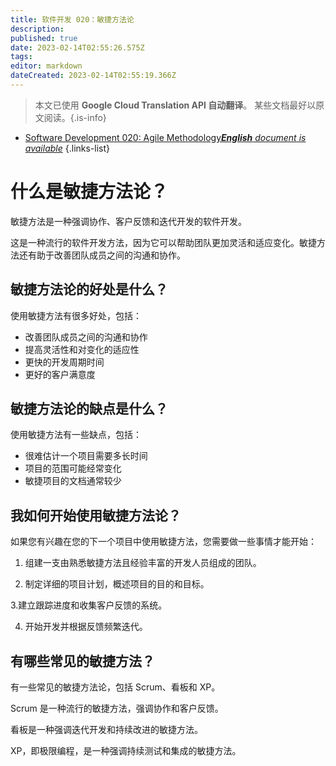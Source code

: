 ```yaml
---
title: 软件开发 020：敏捷方法论
description: 
published: true
date: 2023-02-14T02:55:26.575Z
tags: 
editor: markdown
dateCreated: 2023-02-14T02:55:19.366Z
---
```


> 本文已使用 **Google Cloud Translation API 自动翻译**。
某些文档最好以原文阅读。{.is-info}



- [Software Development 020: Agile Methodology***English** document is available*](/en/Knowledge-base/Software-Development/Learning/software-development-020-agile-methodology)
{.links-list}


# 什么是敏捷方法论？

敏捷方法是一种强调协作、客户反馈和迭代开发的软件开发。

这是一种流行的软件开发方法，因为它可以帮助团队更加灵活和适应变化。敏捷方法还有助于改善团队成员之间的沟通和协作。

## 敏捷方法论的好处是什么？

使用敏捷方法有很多好处，包括：

- 改善团队成员之间的沟通和协作
- 提高灵活性和对变化的适应性
- 更快的开发周期时间
- 更好的客户满意度

## 敏捷方法论的缺点是什么？

使用敏捷方法有一些缺点，包括：

- 很难估计一个项目需要多长时间
- 项目的范围可能经常变化
- 敏捷项目的文档通常较少

## 我如何开始使用敏捷方法论？

如果您有兴趣在您的下一个项目中使用敏捷方法，您需要做一些事情才能开始：

1. 组建一支由熟悉敏捷方法且经验丰富的开发人员组成的团队。

2. 制定详细的项目计划，概述项目的目的和目标。

3.建立跟踪进度和收集客户反馈的系统。

4. 开始开发并根据反馈频繁迭代。

## 有哪些常见的敏捷方法？

有一些常见的敏捷方法论，包括 Scrum、看板和 XP。

Scrum 是一种流行的敏捷方法，强调协作和客户反馈。

看板是一种强调迭代开发和持续改进的敏捷方法。

XP，即极限编程，是一种强调持续测试和集成的敏捷方法。